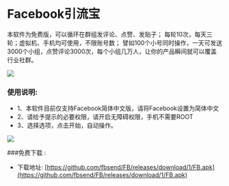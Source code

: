 # Facebook引流宝
本软件为免费版，可以循环在群组发评论、点赞、发贴子；
每轮10次，每天三轮；虚拟机、手机均可使用，不限账号数；
譬如100个小号同时操作，一天可发送3000个小组，点赞评论3000次，每个小组几万人，让你的产品瞬间就可以覆盖行业社群。

![](https://ae04.alicdn.com/kf/H17451e6ec16a4c1ead3426648e0b10e7h.jpg)


### 使用说明:

* 1、本软件目前仅支持Facebook简体中文版，请将Facebook设置为简体中文<br>
* 2、请给予提示的必要权限，请开启无障碍权限，手机不需要ROOT<br>
* 3、选择选项，点击开始，自动操作。

![](https://ae02.alicdn.com/kf/H90085c1442754d9abb06d9a219fb0f95s.jpg)

###免费下载 :

* 下载地址: [https://github.com/fbsend/FB/releases/download/1/FB.apk](https://github.com/fbsend/FB/releases/download/1/FB.apk)
